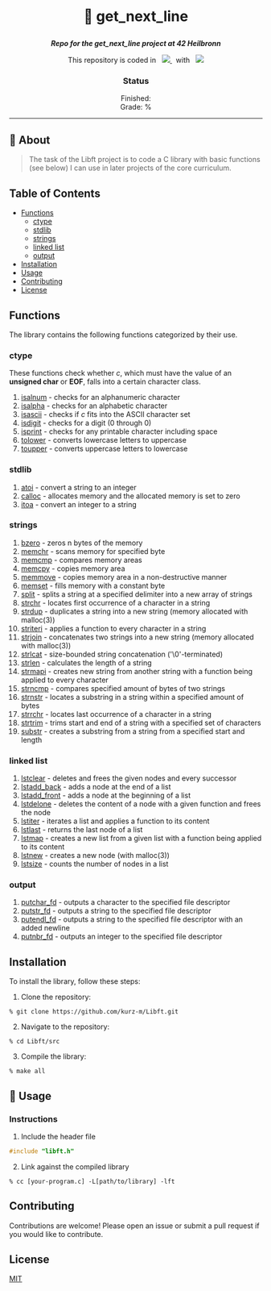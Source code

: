 <h1 align="center">
    <p>
        📓 get_next_line
    </p>
</h1>

<p align="center">
    <b><i>Repo for the get_next_line project at 42 Heilbronn</i></b>
</p>

<p align="center">
    This repository is coded in&nbsp&nbsp
    <a href="https://skillicons.dev">
        <img src="https://skillicons.dev/icons?i=c" />
    </a>
     &nbsp&nbspwith&nbsp&nbsp
    <a href="https://skillicons.dev">
        <img src="https://skillicons.dev/icons?i=neovim" />
    </a>
</p>

<h3 align="center">
    Status
</h3>

<p align="center">
    Finished: <br>
    Grade: %
</p>

---

## 💾 About
> The task of the Libft project is to code a C library with basic functions (see below) I can use in later projects of the core curriculum.

## Table of Contents
- [Functions](#functions)
    - [ctype](#ctype)
    - [stdlib](#stdlib)
    - [strings](#strings)
    - [linked list](#linked-list)
    - [output](#output)
- [Installation](#installation)
- [Usage](#usage)
- [Contributing](#contributing)
- [License](#license)

## Functions
The library contains the following functions categorized by their use.

### ctype
These functions check whether *c*, which must have the value of an
**unsigned char** or **EOF**, falls into a certain character class.
1. [isalnum](./src/ft_isalnum.c) - checks for an alphanumeric character
2. [isalpha](./src/ft_isalpha.c) - checks for an alphabetic character
3. [isascii](./src/ft_isascii.c) - checks if *c* fits into the ASCII character set
4. [isdigit](./src/ft_isdigit.c) - checks for a digit (0 through 0)
5. [isprint](./src/ft_isprint.c) - checks for any printable character including space
6. [tolower](./src/ft_tolower.c) - converts lowercase letters to uppercase
7. [toupper](./src/ft_toupper.c) - converts uppercase letters to lowercase

### stdlib
1. [atoi](./src/ft_atoi.c) - convert a string to an integer
2. [calloc](./src/ft_calloc.c) - allocates memory and the allocated memory is set to zero
3. [itoa](./src/ft_itoa.c) - convert an integer to a string

### strings
1. [bzero](./src/ft_bzero.c) - zeros n bytes of the memory
2. [memchr](./src/ft_memchr.c) - scans memory for specified byte
3. [memcmp](./src/ft_memcmp.c) - compares memory areas
4. [memcpy](./src/ft_memcpy.c) - copies memory area
5. [memmove](./src/ft_memmove.c) - copies memory area in a non-destructive manner
6. [memset](./src/ft_memset.c) - fills memory with a constant byte
7. [split](./src/ft_split.c) - splits a string at a specified delimiter into a new array of strings
8. [strchr](./src/ft_strchr.c) - locates first occurrence of a character in a string
9. [strdup](./src/ft_strdup.c) - duplicates a string into a new string (memory allocated with malloc(3))
10. [striteri](./src/ft_striteri.c) - applies a function to every character in a string
11. [strjoin](./src/ft_strjoin.c) - concatenates two strings into a new string (memory allocated with malloc(3))
12. [strlcat](./src/ft_strlcat.c) - size-bounded string concatenation ('\0'-terminated)
13. [strlen](./src/ft_strlen.c) - calculates the length of a string
14. [strmapi](./src/ft_strmapi.c) - creates new string from another string with a function being applied to every character
15. [strncmp](./src/ft_strncmp.c) - compares specified amount of bytes of two strings
16. [strnstr](./src/ft_strnstr.c) - locates a substring in a string within a specified amount of bytes
17. [strrchr](./src/ft_strrchr.c) - locates last occurrence of a character in a string 
18. [strtrim](./src/ft_strtrim.c) - trims start and end of a string with a specified set of characters
19. [substr](./src/ft_substr.c) - creates a substring from a string from a specified start and length

### linked list
1. [lstclear](./src/ft_lstclear.c) - deletes and frees the given nodes and every successor
2. [lstadd_back](./src/ft_lstadd_back.c) - adds a node at the end of a list
3. [lstadd_front](./src/ft_lstadd_front.c) - adds a node at the beginning of a list
4. [lstdelone](./src/ft_lstdelone.c) - deletes the content of a node with a given function and frees the node
5. [lstiter](./src/ft_lstiter.c) - iterates a list and applies a function to its content
6. [lstlast](./src/ft_lstlast.c) - returns the last node of a list
7. [lstmap](./src/ft_lstmap.c) - creates a new list from a given list with a function being applied to its content
8. [lstnew](./src/ft_lstnew.c) - creates a new node (with malloc(3))
9. [lstsize](./src/ft_lstsize.c) - counts the number of nodes in a list

### output
1. [putchar_fd](./src/ft_putchar_fd.c) - outputs a character to the specified file descriptor
2. [putstr_fd](./src/ft_putstr_fd.c) - outputs a string to the specified file descriptor
3. [putendl_fd](./src/ft_putendl_fd.c) - outputs a string to the specified file descriptor with an added newline
4. [putnbr_fd](./src/ft_putnbr_fd.c) - outputs an integer to the specified file descriptor

## Installation
To install the library, follow these steps:
1. Clone the repository: 
```shell
% git clone https://github.com/kurz-m/Libft.git
```

2. Navigate to the repository: 
```shell
% cd Libft/src
```

3. Compile the library:
```shell
% make all
```

## 🧰 Usage
### Instructions
1. Include the header file
```C
#include "libft.h"
```

2. Link against the compiled library

```shell
% cc [your-program.c] -L[path/to/library] -lft
```
## Contributing
Contributions are welcome! Please open an issue or submit a pull request if you would like to contribute.

## License
[MIT](https://choosealicense.com/licenses/mit/)
